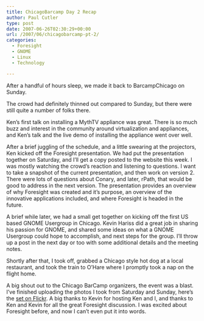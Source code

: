 ```yaml
---
title: ChicagoBarcamp Day 2 Recap
author: Paul Cutler
type: post
date: 2007-06-26T02:30:29+00:00
url: /2007/06/chicagobarcamp-pt-2/
categories:
  - Foresight
  - GNOME
  - Linux
  - Technology

---
```

After a handful of hours sleep, we made it back to BarcampChicago on Sunday.

The crowd had definitely thinned out compared to Sunday, but there were still quite a number of folks there.

Ken&#8217;s first talk on installing a MythTV appliance was great. There is so much buzz and interest in the community around virtualization and appliances, and Ken&#8217;s talk and the live demo of installing the appliance went over well.

After a brief juggling of the schedule, and a little swearing at the projectors, Ken kicked off the Foresight presentation. We had put the presentation together on Saturday, and I&#8217;ll get a copy posted to the website this week. I was mostly watching the crowd&#8217;s reaction and listening to questions. I want to take a snapshot of the current presentation, and then work on version 2. There were lots of questions about Conary, and later, rPath, that would be good to address in the next version. The presentation provides an overview of why Foresight was created and it&#8217;s purpose, an overview of the innovative applications included, and where Foresight is headed in the future.

A brief while later, we had a small get together on kicking off the first US based GNOME Usergroup in Chicago. Kevin Hariss did a great job in sharing his passion for GNOME, and shared some ideas on what a GNOME Usergroup could hope to accomplish, and next steps for the group. I&#8217;ll throw up a post in the next day or too with some additional details and the meeting notes.

Shortly after that, I took off, grabbed a Chicago style hot dog at a local restaurant, and took the train to O&#8217;Hare where I promptly took a nap on the flight home.

A big shout out to the Chicago BarCamp organizers, the event was a blast. I&#8217;ve finished uploading the photos I took from Saturday and Sunday, here&#8217;s the [set on Flickr][1]. A big thanks to Kevin for hosting Ken and I, and thanks to Ken and Kevin for all the great Foresight discussion. I was excited about Foresight before, and now I can&#8217;t even put it into words.

 [1]: http://www.flickr.com/photos/silwenae/sets/72157600452329603/